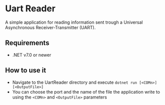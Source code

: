 # Uart Reader

A simple application for reading information sent trough a Universal Asynchronous Receiver-Transmitter (UART).

## Requirements

* .NET v7.0 or newer

## How to use it

* Navigate to the UartReader directory and execute `dotnet run [<COMn>] [<OutputFile>]`
* You can choose the port and the name of the file the application write to using the `<COMn>` and `<OutputFile>` parameters